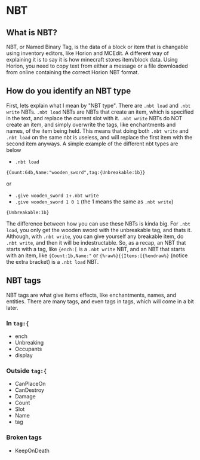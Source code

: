 # NBT

## What is NBT?

NBT, or Named Binary Tag, is the data of a block or item that is changable using inventory editors, like Horion and MCEdit. A different way of explaining it is to say it is how minecraft stores item/block data. Using Horion, you need to copy text from either a message or a file downloaded from online containing the correct Horion NBT format.

## How do you identify an NBT type

First, lets explain what I mean by "NBT type". There are `.nbt load` and `.nbt write` NBTs. `.nbt load` NBTs are NBTs that create an item, which is specified in the text, and replace the current slot with it. `.nbt write` NBTs do NOT create an item, and simply overwrite the tags, like enchantments and names, of the item being held. This means that doing both `.nbt write` and `.nbt load` on the same nbt is useless, and will replace the first item with the second item anyways.
A simple example of the different nbt types are below

- `.nbt load` 
```
{Count:64b,Name:"wooden_sword",tag:{Unbreakable:1b}}
``` 

or 

- `.give wooden_sword 1`+`.nbt write` 
- `.give wooden_sword 1 0 1` (the 1 means the same as `.nbt write`)
```
{Unbreakable:1b}
```

The difference between how you can use these NBTs is kinda big. For `.nbt load`, you only get the wooden sword with the unbreakable tag, and thats it. Although, with `.nbt write`, you can give yourself any breakable item, do `.nbt write`, and then it will be indestructable. So, as a recap, an NBT that starts with a tag, like `{ench:[` is a `.nbt write` NBT, and an NBT that starts with an item, like `{Count:1b,Name:"` or `{%raw%}{{Items:[{%endraw%}` (notice the extra bracket) is a `.nbt load` NBT.

## NBT tags

NBT tags are what give items effects, like enchantments, names, and entities. There are many tags, and even tags in tags, which will come in a bit later.

### In `tag:{`

- ench
- Unbreaking
- Occupants
- display

### Outside `tag:{`

- CanPlaceOn
- CanDestroy
- Damage
- Count
- Slot
- Name
- tag

### Broken tags

- KeepOnDeath
